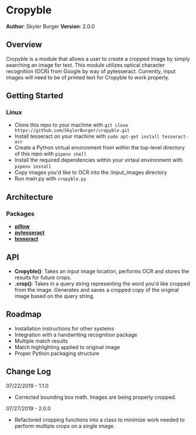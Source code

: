 # Cropyble

**Author**: Skyler Burger
**Version**: 2.0.0

## Overview
Cropyble is a module that allows a user to create a cropped image by simply searching an image for text. This module utilizes optical character recognition (OCR) from Google by way of pytesseract. Currently, input images will need to be of printed text for Cropyble to work properly.

## Getting Started
### Linux
- Clone this repo to your machine with `git clone https://github.com/SkylerBurger/cropyble.git`
- Install tesseract on your machine with `sudo apt-get install tesseract-ocr`
- Create a Python virtual environment from within the top-level directory of this repo with `pipenv shell`
- Install the required dependencies within your virtaul environment with `pipenv install`
- Copy images you'd like to OCR into the /input_images directory
- Run main.py with `cropyble.py`

## Architecture
### Packages
- [**pillow**](https://python-pillow.org/)
- [**pytesseract**](https://github.com/madmaze/pytesseract)
- [**tesseract**](https://github.com/tesseract-ocr/tesseract)


## API
- **Cropyble()**: Takes an input image location, performs OCR and stores the results for future crops.
- **.crop()**: Takes in a query string representing the word you'd like cropped from the image. Generates and saves a cropped copy of the original image based on the query string.


## Roadmap
- Installation instructions for other systems
- Integration with a handwriting recognition package
- Multiple match results
- Match highlighting applied to original image
- Proper Python packaging structure 

## Change Log
07/22/2019 - 1.1.0
- Corrected bounding box math. Images are being properly cropped.

07/27/2019 - 2.0.0
- Refactored cropping functions into a class to minimize work needed to perform multiple crops on a single image.
